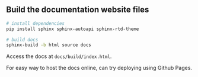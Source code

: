 ## Build the documentation website files

```sh
# install dependencies
pip install sphinx sphinx-autoapi sphinx-rtd-theme

# build docs
sphinx-build -b html source docs 
```

Access the docs at `docs/build/index.html`.

For easy way to host the docs online, can try deploying using Github Pages.
